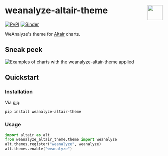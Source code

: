 # weanalyze-altair-theme <img align="right" src="https://github.com/weanalyze/weanalyze-altair-theme/blob/main/assets/weanalyze_logo.svg" height="48" />

[![PyPI](https://img.shields.io/pypi/v/weanalyze-altair-theme)](https://pypi.org/project/weanalyze-altair-theme/) [![Binder](https://mybinder.org/badge_logo.svg)](https://mybinder.org/v2/gh/weanalyze/weanalyze-altair-theme/master?labpath=demo.ipynb)

WeAnalyze's theme for [Altair](https://github.com/altair-viz/altair) charts.

## Sneak peek

![Examples of charts with the weanalyze-altair-theme applied](https://github.com/weanalyze/weanalyze-altair-theme/blob/main/assets/visualization.svg)

## Quickstart

### Installation

Via [pip](https://github.com/pypa/pip):

```bash
pip install weanalyze-altair-theme
```

### Usage

```python
import altair as alt
from weanalyze_altair_theme.theme import weanalyze
alt.themes.register("weanalyze", weanalyze)
alt.themes.enable("weanalyze")
```
